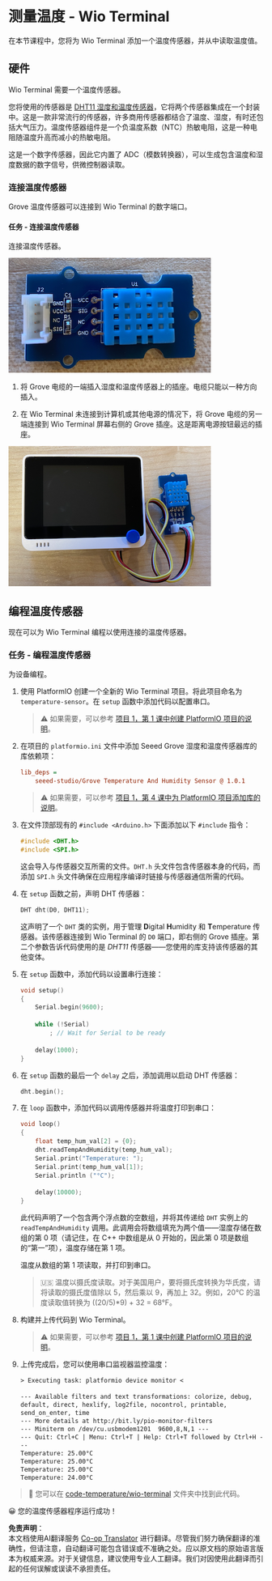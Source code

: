 <!--
CO_OP_TRANSLATOR_METADATA:
{
  "original_hash": "59263d094f20b302053888cd236880c3",
  "translation_date": "2025-08-24T22:03:51+00:00",
  "source_file": "2-farm/lessons/1-predict-plant-growth/wio-terminal-temp.md",
  "language_code": "zh"
}
-->
# 测量温度 - Wio Terminal

在本节课程中，您将为 Wio Terminal 添加一个温度传感器，并从中读取温度值。

## 硬件

Wio Terminal 需要一个温度传感器。

您将使用的传感器是 [DHT11 湿度和温度传感器](https://www.seeedstudio.com/Grove-Temperature-Humidity-Sensor-DHT11.html)，它将两个传感器集成在一个封装中。这是一款非常流行的传感器，许多商用传感器都结合了温度、湿度，有时还包括大气压力。温度传感器组件是一个负温度系数（NTC）热敏电阻，这是一种电阻随温度升高而减小的热敏电阻。

这是一个数字传感器，因此它内置了 ADC（模数转换器），可以生成包含温度和湿度数据的数字信号，供微控制器读取。

### 连接温度传感器

Grove 温度传感器可以连接到 Wio Terminal 的数字端口。

#### 任务 - 连接温度传感器

连接温度传感器。

![一个 Grove 温度传感器](../../../../../translated_images/grove-dht11.07f8eafceee170043efbb53e1d15722bd4e00fbaa9ff74290b57e9f66eb82c17.zh.png)

1. 将 Grove 电缆的一端插入湿度和温度传感器上的插座。电缆只能以一种方向插入。

1. 在 Wio Terminal 未连接到计算机或其他电源的情况下，将 Grove 电缆的另一端连接到 Wio Terminal 屏幕右侧的 Grove 插座。这是距离电源按钮最远的插座。

![Grove 温度传感器连接到右侧插座](../../../../../translated_images/wio-temperature-sensor.2934928f38c7f79a68d24879d2c8986c78244696f931e2e33c293f426ecdc0ad.zh.png)

## 编程温度传感器

现在可以为 Wio Terminal 编程以使用连接的温度传感器。

### 任务 - 编程温度传感器

为设备编程。

1. 使用 PlatformIO 创建一个全新的 Wio Terminal 项目。将此项目命名为 `temperature-sensor`。在 `setup` 函数中添加代码以配置串口。

    > ⚠️ 如果需要，可以参考 [项目 1，第 1 课中创建 PlatformIO 项目的说明](../../../1-getting-started/lessons/1-introduction-to-iot/wio-terminal.md#create-a-platformio-project)。

1. 在项目的 `platformio.ini` 文件中添加 Seeed Grove 湿度和温度传感器库的库依赖项：

    ```ini
    lib_deps =
        seeed-studio/Grove Temperature And Humidity Sensor @ 1.0.1
    ```

    > ⚠️ 如果需要，可以参考 [项目 1，第 4 课中为 PlatformIO 项目添加库的说明](../../../1-getting-started/lessons/4-connect-internet/wio-terminal-mqtt.md#install-the-wifi-and-mqtt-arduino-libraries)。

1. 在文件顶部现有的 `#include <Arduino.h>` 下面添加以下 `#include` 指令：

    ```cpp
    #include <DHT.h>
    #include <SPI.h>
    ```

    这会导入与传感器交互所需的文件。`DHT.h` 头文件包含传感器本身的代码，而添加 `SPI.h` 头文件确保在应用程序编译时链接与传感器通信所需的代码。

1. 在 `setup` 函数之前，声明 DHT 传感器：

    ```cpp
    DHT dht(D0, DHT11);
    ```

    这声明了一个 `DHT` 类的实例，用于管理 **D**igital **H**umidity 和 **T**emperature 传感器。该传感器连接到 Wio Terminal 的 `D0` 端口，即右侧的 Grove 插座。第二个参数告诉代码使用的是 *DHT11* 传感器——您使用的库支持该传感器的其他变体。

1. 在 `setup` 函数中，添加代码以设置串行连接：

    ```cpp
    void setup()
    {
        Serial.begin(9600);
    
        while (!Serial)
            ; // Wait for Serial to be ready
    
        delay(1000);
    }
    ```

1. 在 `setup` 函数的最后一个 `delay` 之后，添加调用以启动 DHT 传感器：

    ```cpp
    dht.begin();
    ```

1. 在 `loop` 函数中，添加代码以调用传感器并将温度打印到串口：

    ```cpp
    void loop()
    {
        float temp_hum_val[2] = {0};
        dht.readTempAndHumidity(temp_hum_val);
        Serial.print("Temperature: ");
        Serial.print(temp_hum_val[1]);
        Serial.println ("°C");
    
        delay(10000);
    }
    ```

    此代码声明了一个包含两个浮点数的空数组，并将其传递给 `DHT` 实例上的 `readTempAndHumidity` 调用。此调用会将数组填充为两个值——湿度存储在数组的第 0 项（请记住，在 C++ 中数组是从 0 开始的，因此第 0 项是数组的“第一”项），温度存储在第 1 项。

    温度从数组的第 1 项读取，并打印到串口。

    > 🇺🇸 温度以摄氏度读取。对于美国用户，要将摄氏度转换为华氏度，请将读取的摄氏度值除以 5，然后乘以 9，再加上 32。例如，20°C 的温度读取值转换为 ((20/5)*9) + 32 = 68°F。

1. 构建并上传代码到 Wio Terminal。

    > ⚠️ 如果需要，可以参考 [项目 1，第 1 课中创建 PlatformIO 项目的说明](../../../1-getting-started/lessons/1-introduction-to-iot/wio-terminal.md#write-the-hello-world-app)。

1. 上传完成后，您可以使用串口监视器监控温度：

    ```output
    > Executing task: platformio device monitor <
    
    --- Available filters and text transformations: colorize, debug, default, direct, hexlify, log2file, nocontrol, printable, send_on_enter, time
    --- More details at http://bit.ly/pio-monitor-filters
    --- Miniterm on /dev/cu.usbmodem1201  9600,8,N,1 ---
    --- Quit: Ctrl+C | Menu: Ctrl+T | Help: Ctrl+T followed by Ctrl+H ---
    Temperature: 25.00°C
    Temperature: 25.00°C
    Temperature: 25.00°C
    Temperature: 24.00°C
    ```

> 💁 您可以在 [code-temperature/wio-terminal](../../../../../2-farm/lessons/1-predict-plant-growth/code-temperature/wio-terminal) 文件夹中找到此代码。

😀 您的温度传感器程序运行成功！

**免责声明**：  
本文档使用AI翻译服务 [Co-op Translator](https://github.com/Azure/co-op-translator) 进行翻译。尽管我们努力确保翻译的准确性，但请注意，自动翻译可能包含错误或不准确之处。应以原文档的原始语言版本为权威来源。对于关键信息，建议使用专业人工翻译。我们对因使用此翻译而引起的任何误解或误读不承担责任。